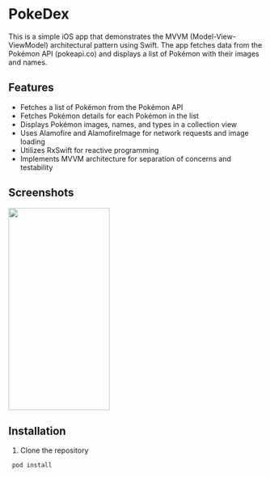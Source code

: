 # PokeDex

This is a simple iOS app that demonstrates the MVVM (Model-View-ViewModel) architectural pattern using Swift. The app fetches data from the Pokémon API (pokeapi.co) and displays a list of Pokémon with their images and names.

## Features

- Fetches a list of Pokémon from the Pokémon API
- Fetches Pokémon details for each Pokémon in the list
- Displays Pokémon images, names, and types in a collection view
- Uses Alamofire and AlamofireImage for network requests and image loading
- Utilizes RxSwift for reactive programming
- Implements MVVM architecture for separation of concerns and testability

## Screenshots
<img width="200" height="400" src="https://github.com/rodrigovart/PokeDex/assets/64294078/6d554798-2609-4fec-ba7d-4b0c7961c945">

## Installation

1. Clone the repository
```gem
 pod install
```


